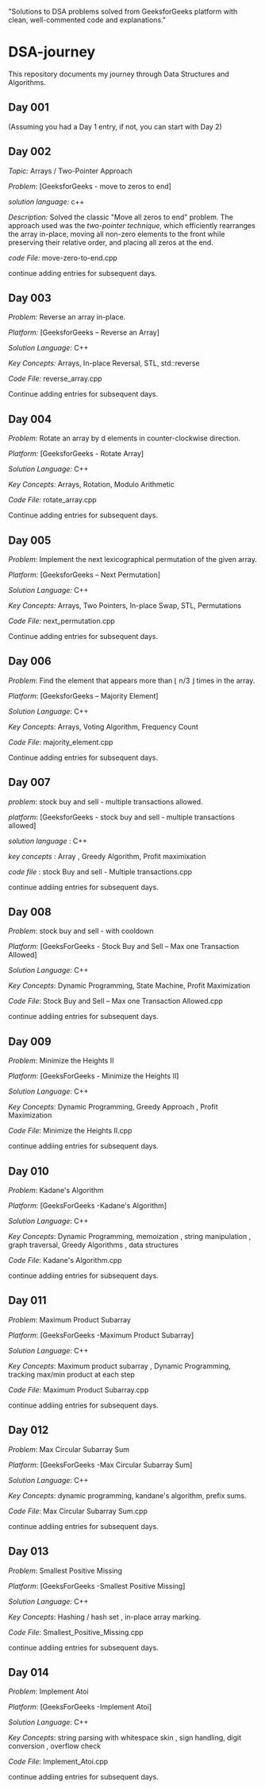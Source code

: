 "Solutions to DSA problems solved from GeeksforGeeks platform with clean, well-commented code and explanations."
# DSA-journey

This repository documents my journey through Data Structures and Algorithms.

## Day 001

(Assuming you had a Day 1 entry, if not, you can start with Day 2)

## Day 002

*Topic:* Arrays / Two-Pointer Approach

*Problem:* [GeeksforGeeks - move to zeros to end]

*solution language:* c++

*Description:* Solved the classic "Move all zeros to end" problem. The approach used was the *two-pointer technique*, which efficiently rearranges the array in-place, moving all non-zero elements to the front while preserving their relative order, and placing all zeros at the end.

*code File:* move-zero-to-end.cpp

continue adding entries for subsequent days. 

## Day 003  

*Problem:* Reverse an array in-place.

*Platform:* [GeeksforGeeks – Reverse an Array]

*Solution Language:* C++

*Key Concepts:* Arrays, In-place Reversal, STL, std::reverse

*Code File:* reverse_array.cpp

Continue adding entries for subsequent days.

## Day 004 

*Problem:* Rotate an array by d elements in counter-clockwise direction.

*Platform:* [GeeksforGeeks - Rotate Array]

*Solution Language:* C++

*Key Concepts:* Arrays, Rotation, Modulo Arithmetic

*Code File:* rotate_array.cpp

Continue adding entries for subsequent days.

## Day 005

*Problem:* Implement the next lexicographical permutation of the given array.

*Platform:* [GeeksforGeeks – Next Permutation]

*Solution Language:* C++

*Key Concepts:* Arrays, Two Pointers, In-place Swap, STL, Permutations

*Code File:* next_permutation.cpp

Continue adding entries for subsequent days.

## Day 006

*Problem*: Find the element that appears more than ⌊ n/3 ⌋ times in the array.

*Platform*: [GeeksforGeeks – Majority Element]

*Solution Language*: C++

*Key Concepts*: Arrays, Voting Algorithm, Frequency Count

*Code File*: majority_element.cpp

Continue adding entries for subsequent days.

## Day 007 

*problem*: stock buy and sell - multiple transactions allowed.

*platform*: [GeeksforGeeks - stock buy and sell - multiple transactions allowed]

*solution language* : C++

*key concepts* : Array , Greedy Algorithm, Profit maximixation 

*code file* : stock Buy and sell - Multiple transactions.cpp 

continue addiing entries for subsequent days.

## Day 008

*Problem*: stock buy and sell - with cooldown
  
*Platform*: [GeeksForGeeks - Stock Buy and Sell – Max one Transaction Allowed]
  
*Solution Language*: C++

*Key Concepts*: Dynamic Programming, State Machine, Profit Maximization
  
*Code File*: Stock Buy and Sell – Max one Transaction Allowed.cpp

continue addiing entries for subsequent days.

## Day 009

*Problem*: Minimize the Heights II
  
*Platform*: [GeeksForGeeks - Minimize the Heights II]
  
*Solution Language*: C++

*Key Concepts*: Dynamic Programming, Greedy Approach , Profit Maximization
  
*Code File*: Minimize the Heights II.cpp

continue addiing entries for subsequent days.

## Day 010

*Problem*: Kadane's Algorithm
  
*Platform*: [GeeksForGeeks -Kadane's Algorithm]
  
*Solution Language*: C++

*Key Concepts*: Dynamic Programming, memoization , string manipulation , graph traversal, Greedy Algorithms , data structures
  
*Code File*: Kadane's Algorithm.cpp

continue addiing entries for subsequent days.

## Day 011

*Problem*: Maximum Product Subarray
  
*Platform*: [GeeksForGeeks -Maximum Product Subarray]
  
*Solution Language*: C++

*Key Concepts*: Maximum product subarray , Dynamic Programming, tracking max/min product at each step
  
*Code File*: Maximum Product Subarray.cpp

continue addiing entries for subsequent days.

## Day 012

*Problem*: Max Circular Subarray Sum
  
*Platform*: [GeeksForGeeks -Max Circular Subarray Sum]
  
*Solution Language*: C++

*Key Concepts*: dynamic programming, kandane's algorithm, prefix sums.
  
*Code File*: Max Circular Subarray Sum.cpp

continue addiing entries for subsequent days.

## Day 013

*Problem*: Smallest Positive Missing
  
*Platform*: [GeeksForGeeks -Smallest Positive Missing]
  
*Solution Language*: C++

*Key Concepts*: Hashing / hash set , in-place array marking.
  
*Code File*: Smallest_Positive_Missing.cpp

continue addiing entries for subsequent days.

## Day 014

*Problem*: Implement Atoi
  
*Platform*: [GeeksForGeeks -Implement Atoi]
  
*Solution Language*: C++

*Key Concepts*: string parsing with whitespace skin , sign handling, digit conversion , overflow check
  
*Code File*: Implement_Atoi.cpp

continue addiing entries for subsequent days.
